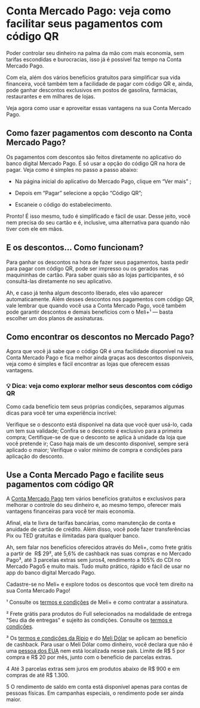 # Conta Mercado Pago: veja como facilitar seus pagamentos com código QR

Poder controlar seu dinheiro na palma da mão com mais economia, sem tarifas escondidas e burocracias, isso já é possível faz tempo na Conta Mercado Pago.

Com ela, além dos vários benefícios gratuitos para simplificar sua vida financeira, você também tem a facilidade de pagar com código QR e, ainda, pode ganhar descontos exclusivos em postos de gasolina, farmácias, restaurantes e em milhares de lojas.

Veja agora como usar e aproveitar essas vantagens na sua Conta Mercado Pago.

## Como fazer pagamentos com desconto na Conta Mercado Pago?

Os pagamentos com descontos são feitos diretamente no aplicativo do banco digital Mercado Pago. É só usar a opção do código QR na hora de pagar. Veja como é simples no passo a passo abaixo:

- Na página inicial do aplicativo do Mercado Pago, clique em “Ver mais” ; 

- Depois em “Pagar” selecione a opção “Código QR”; 

- Escaneie o código do estabelecimento.

Pronto! É isso mesmo, tudo é simplificado e fácil de usar. Desse jeito, você nem precisa do seu cartão e é, inclusive, uma alternativa para quando não tiver com ele em mãos.

## E os descontos… Como funcionam?

Para ganhar os descontos na hora de fazer seus pagamentos, basta pedir para pagar com código QR, pode ser impresso ou os gerados nas maquininhas de cartão. Para saber quais são as lojas participantes, é só consultá-las diretamente no seu aplicativo.

Ah, e caso já tenha algum desconto liberado, eles vão aparecer automaticamente. Além desses descontos nos pagamentos com código QR, vale lembrar que quando você usa a Conta Mercado Pago, você também pode garantir descontos e demais benefícios com o Meli+¹ — basta escolher um dos planos de assinaturas.

## Como encontrar os descontos no Mercado Pago?

Agora que você já sabe que o código QR é uma facilidade disponível na sua Conta Mercado Pago e fica melhor ainda graças aos descontos disponíveis, veja como é simples e fácil encontrar as lojas que oferecem essas vantagens.

### **💡 Dica: veja como explorar melhor seus descontos com código QR**

Como cada benefício tem seus próprias condições, separamos algumas dicas para você ter uma experiência incrível:

 Verifique se o desconto está disponível na data que você quer usá-lo, cada um tem sua validade;
 Confira se o desconto é exclusivo para a primeira compra;
 Certifique-se de que o desconto se aplica à unidade da loja que você pretende ir;
 Caso haja mais de um desconto disponível, sempre será aplicado o maior;
 Verifique o valor mínimo de compra e condições para aplicação do desconto.

## Use a Conta Mercado Pago e facilite seus pagamentos com código QR

A [Conta Mercado Pago](https://meubolso.mercadopago.com.br/tudo-o-que-voce-precisa-saber-sobre-a-conta-mercado-pago) tem vários benefícios gratuitos e exclusivos para melhorar o controle do seu dinheiro e, ao mesmo tempo, oferecer mais vantagens financeiras para você ter mais economia.

Afinal, ela te livra de tarifas bancárias, como manutenção de conta e anuidade de cartão de crédito. Além disso, você pode fazer transferências Pix ou TED gratuitas e ilimitadas para qualquer banco.

Ah, sem falar nos benefícios oferecidos através do Meli+, como frete grátis a partir de  R$ 29², até 5,6% de cashback nas suas compras e no Mercado Pago³, até 3 parcelas extras sem juros4, rendimento a 105% do CDI no Mercado Pago5 e muito mais. Tudo muito prático, rápido e fácil de usar no app do banco digital Mercado Pago.

Cadastre-se no Meli+ e explore todos os descontos que você tem direito na sua Conta Mercado Pago!

¹ Consulte os [termos e condições](https://www.mercadolivre.com.br/ajuda/30487) de Meli+ e como contratar a assinatura.

² Frete grátis para produtos do Full selecionados na modalidade de entrega "Seu dia de entregas" e sujeito às condições. Consulte os [termos e condições](https://www.mercadolivre.com.br/ajuda/Termos-y-condicoes-do-Meli-mais_30487).

³ Os [termos e condições da Ripio](https://www.mercadolivre.com.br/ajuda/23388) e do [Meli Dólar](https://www.mercadolivre.com.br/ajuda/34874) se aplicam ao benefício de cashback. Para usar o Meli Dólar como dinheiro, você declara que não é uma [pessoa dos EUA](https://www.mercadolivre.com.br/ajuda/24097) nem está localizada nesse país. Limite de R$ 5 por compra e R$ 20 por mês, junto com o benefício de parcelas extras.

4 Até 3 parcelas extras sem juros em produtos abaixo de R$ 900 e em compras de até R$ 1.300.

5 O rendimento de saldo em conta está disponível apenas para contas de pessoas físicas. Em campanhas especiais, o rendimento pode ser ainda maior.